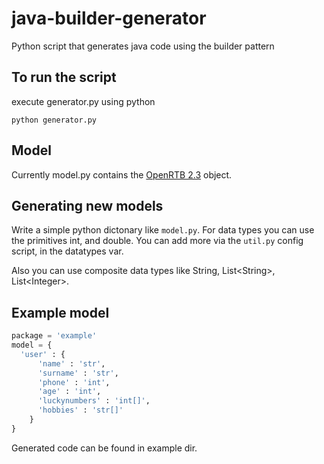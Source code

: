 # java-builder-generator
Python script that generates java code using the builder pattern

## To run the script 

execute generator.py using python

``python generator.py``

## Model

Currently model.py contains the [OpenRTB 2.3](https://github.com/openrtb/OpenRTB/blob/master/OpenRTB-API-Specification-Version-2-3-1-FINAL.pdf) object.

## Generating new models

Write a simple python dictonary like `model.py`. For data types you can use the primitives int, and double. You can add more via the `util.py` config script, in the datatypes var.

Also you can use composite data types like String, List\<String\>, List\<Integer\>. 

## Example model

```python
package = 'example'
model = {
  'user' : {
      'name' : 'str',
      'surname' : 'str',
      'phone' : 'int',
      'age' : 'int',
      'luckynumbers' : 'int[]',
      'hobbies' : 'str[]'
    }
}
```

Generated code can be found in example dir.
